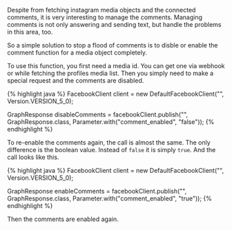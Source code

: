 Despite from fetching instagram media objects and the connected comments, it is very interesting to manage
the comments. Managing comments is not only answering and sending text, but handle the problems in this area, too.

So a simple solution to stop a flood of comments is to disble or enable the comment function for a media object
completely.

To use this function, you first need a media id. You can get one via webhook or while fetching the profiles media list. Then you simply need to make a special request and the comments are disabled.

{% highlight java %}
FacebookClient client = new DefaultFacebookClient("<page access token>", Version.VERSION_5_0);

GraphResponse disableComments =
  facebookClient.publish("<ig media id>", GraphResponse.class,
    Parameter.with("comment_enabled", "false"));
{% endhighlight %}

To re-enable the comments again, the call is almost the same. The only difference is the boolean value. Instead of `false` it is simply `true`. And the call looks like this.

{% highlight java %}
FacebookClient client = new DefaultFacebookClient("<page access token>", Version.VERSION_5_0);

GraphResponse enableComments =
  facebookClient.publish("<ig media id>", GraphResponse.class,
    Parameter.with("comment_enabled", "true"));
{% endhighlight %}

Then the comments are enabled again.